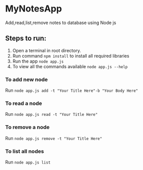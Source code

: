 # MyNotesApp
Add,read,list,remove notes to database using Node js

## Steps to run:
1. Open a terminal in root directory.
2. Run command `npm install` to install all required libraries
3. Run the app `node app.js`
4. To view all the commands available `node app.js --help`

### To add new node
Run `node app.js add -t "Your Title Here"-b "Your Body Here"`
### To read a node
Run `node app.js read -t "Your Title Here"`
### To remove a node
Run `node app.js remove -t "Your Title Here"`
### To list all nodes
Run `node app.js list`
